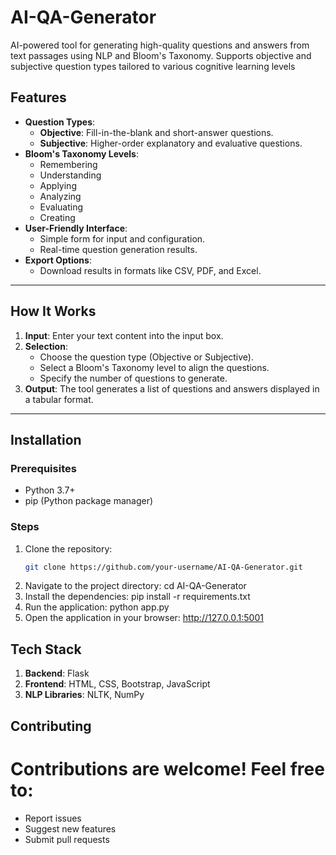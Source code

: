 # AI-QA-Generator
AI-powered tool for generating high-quality questions and answers from text passages using NLP and Bloom's Taxonomy. Supports objective and subjective question types tailored to various cognitive learning levels
## Features
- **Question Types**:
  - **Objective**: Fill-in-the-blank and short-answer questions.
  - **Subjective**: Higher-order explanatory and evaluative questions.
- **Bloom's Taxonomy Levels**:
  - Remembering
  - Understanding
  - Applying
  - Analyzing
  - Evaluating
  - Creating
- **User-Friendly Interface**:
  - Simple form for input and configuration.
  - Real-time question generation results.
- **Export Options**:
  - Download results in formats like CSV, PDF, and Excel.

---

## How It Works
1. **Input**: Enter your text content into the input box.
2. **Selection**:
   - Choose the question type (Objective or Subjective).
   - Select a Bloom's Taxonomy level to align the questions.
   - Specify the number of questions to generate.
3. **Output**: The tool generates a list of questions and answers displayed in a tabular format.

---

## Installation

### Prerequisites
- Python 3.7+
- pip (Python package manager)

### Steps
1. Clone the repository:
   ```bash
   git clone https://github.com/your-username/AI-QA-Generator.git
2. Navigate to the project directory:
  cd AI-QA-Generator
3. Install the dependencies:
  pip install -r requirements.txt
4. Run the application:
  python app.py
5. Open the application in your browser:
   http://127.0.0.1:5001

## Tech Stack
1. **Backend**: Flask
2. **Frontend**: HTML, CSS, Bootstrap, JavaScript
3. **NLP Libraries**: NLTK, NumPy 

## Contributing
# Contributions are welcome! Feel free to:

* Report issues
* Suggest new features
* Submit pull requests

